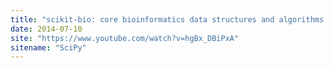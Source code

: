 ```yaml
---
title: "scikit-bio: core bioinformatics data structures and algorithms in Python"
date: 2014-07-10
site: "https://www.youtube.com/watch?v=hgBx_DBiPxA"
sitename: "SciPy"
---
```

